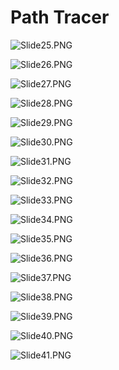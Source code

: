 # Path Tracer

<p><img id="18995" src="https://vertexschool.instructure.com/courses/303/files/18995/preview?verifier=DwLdXyDo9JqnqtcyWWqNxRR79NYJfpExQhcbYH8W" alt="Slide25.PNG" data-api-endpoint="https://vertexschool.instructure.com/api/v1/courses/303/files/18995" data-api-returntype="File"></p>
<p><img id="18996" src="https://vertexschool.instructure.com/courses/303/files/18996/preview?verifier=Q0PF2vI1LhoFcFfeePOEUXvkQiKfkl47Ha5MWwFT" alt="Slide26.PNG" data-api-endpoint="https://vertexschool.instructure.com/api/v1/courses/303/files/18996" data-api-returntype="File"></p>
<p><img id="18997" src="https://vertexschool.instructure.com/courses/303/files/18997/preview?verifier=NOckghDgWhXjgVof9ybvloPCleLgaa5netkt5ssS" alt="Slide27.PNG" data-api-endpoint="https://vertexschool.instructure.com/api/v1/courses/303/files/18997" data-api-returntype="File"></p>
<p><img id="18998" src="https://vertexschool.instructure.com/courses/303/files/18998/preview?verifier=5yBxlARQkUJ22gZGo9X4vAkQt7Mxb1mLDEP98kUL" alt="Slide28.PNG" data-api-endpoint="https://vertexschool.instructure.com/api/v1/courses/303/files/18998" data-api-returntype="File"></p>
<p><img id="18999" src="https://vertexschool.instructure.com/courses/303/files/18999/preview?verifier=97ff8ZdYHlFoi26NFoEIKq2G6nrYE80d9lgn72qW" alt="Slide29.PNG" data-api-endpoint="https://vertexschool.instructure.com/api/v1/courses/303/files/18999" data-api-returntype="File"></p>
<p><img id="19000" src="https://vertexschool.instructure.com/courses/303/files/19000/preview?verifier=jAca5klZEFMs4bPvDb8FJ73KXwyf0lygK1mkpP7H" alt="Slide30.PNG" data-api-endpoint="https://vertexschool.instructure.com/api/v1/courses/303/files/19000" data-api-returntype="File"></p>
<p><img id="19001" src="https://vertexschool.instructure.com/courses/303/files/19001/preview?verifier=ex6lcqjRnlvkRRpCfAIOS1QBABYNzBvDDTklxxTj" alt="Slide31.PNG" data-api-endpoint="https://vertexschool.instructure.com/api/v1/courses/303/files/19001" data-api-returntype="File"></p>
<p><img id="19002" src="https://vertexschool.instructure.com/courses/303/files/19002/preview?verifier=n6NXcc0gxmDAYEblRq4jya0NiKHwEeq6dDn15Mnn" alt="Slide32.PNG" data-api-endpoint="https://vertexschool.instructure.com/api/v1/courses/303/files/19002" data-api-returntype="File"></p>
<p><img id="19003" src="https://vertexschool.instructure.com/courses/303/files/19003/preview?verifier=557lJPI9FoFrizpjkgizgNO6Iff6haN9vksRn4OJ" alt="Slide33.PNG" data-api-endpoint="https://vertexschool.instructure.com/api/v1/courses/303/files/19003" data-api-returntype="File"></p>
<p><img id="19004" src="https://vertexschool.instructure.com/courses/303/files/19004/preview?verifier=LGDMYduoEFcuM8wNq3X9QSto4jrrlcFkLkAJRcDf" alt="Slide34.PNG" data-api-endpoint="https://vertexschool.instructure.com/api/v1/courses/303/files/19004" data-api-returntype="File"></p>
<p><img id="19005" src="https://vertexschool.instructure.com/courses/303/files/19005/preview?verifier=pjsFl4veS6YsrFp1ISsnONooG5Wvr0BeFOfqklJd" alt="Slide35.PNG" data-api-endpoint="https://vertexschool.instructure.com/api/v1/courses/303/files/19005" data-api-returntype="File"></p>
<p><img id="19006" src="https://vertexschool.instructure.com/courses/303/files/19006/preview?verifier=gKy3x6VIDntXJOKAfVOf5cMMkgEYMGZIwt4HLGfO" alt="Slide36.PNG" data-api-endpoint="https://vertexschool.instructure.com/api/v1/courses/303/files/19006" data-api-returntype="File"></p>
<p><img id="19007" src="https://vertexschool.instructure.com/courses/303/files/19007/preview?verifier=zXIXcqVOzxTENC7ZQUZyANF21HfBPTInJpjkl18U" alt="Slide37.PNG" data-api-endpoint="https://vertexschool.instructure.com/api/v1/courses/303/files/19007" data-api-returntype="File"></p>
<p><img id="19008" src="https://vertexschool.instructure.com/courses/303/files/19008/preview?verifier=NCHlXMV1GcOPUBkD0pjEP57dcxXUa2ykyLULKSlh" alt="Slide38.PNG" data-api-endpoint="https://vertexschool.instructure.com/api/v1/courses/303/files/19008" data-api-returntype="File"></p>
<p><img id="19009" src="https://vertexschool.instructure.com/courses/303/files/19009/preview?verifier=M8fqIwySA3oztD6Sw0Lcq8iv7GYo072ZwQjARKyp" alt="Slide39.PNG" data-api-endpoint="https://vertexschool.instructure.com/api/v1/courses/303/files/19009" data-api-returntype="File"></p>
<p><img id="19010" src="https://vertexschool.instructure.com/courses/303/files/19010/preview?verifier=uoj3xc1AEOjyZ5Cja3OCKT5hdXEPmJUNgLHm6Say" alt="Slide40.PNG" data-api-endpoint="https://vertexschool.instructure.com/api/v1/courses/303/files/19010" data-api-returntype="File"></p>
<p><img id="19011" src="https://vertexschool.instructure.com/courses/303/files/19011/preview?verifier=6Ns6udp7DMigovjciBmXNhGD7T8oSOYz2uEVCues" alt="Slide41.PNG" data-api-endpoint="https://vertexschool.instructure.com/api/v1/courses/303/files/19011" data-api-returntype="File"></p>
<p>&nbsp;</p>